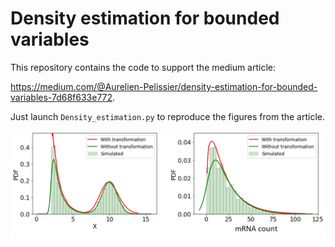# Density estimation for bounded variables

This repository contains the code to support the medium article:

https://medium.com/@Aurelien-Pelissier/density-estimation-for-bounded-variables-7d68f633e772.

Just launch `Density_estimation.py` to reproduce the figures from the article.

<p align="center">
  <img src="https://raw.githubusercontent.com/Aurelien-Pelissier/Medium/master/Density%20estimation%20for%20bounded%20variables/Figure2.png" width=800>
</p>
